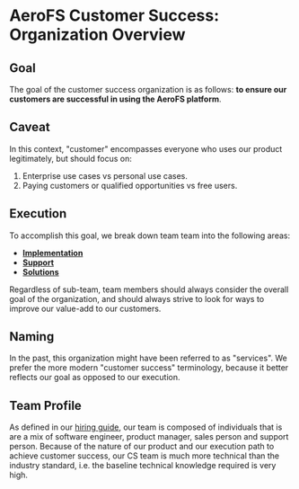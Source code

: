 # AeroFS Customer Success: Organization Overview

## Goal

The goal of the customer success organization is as follows: <strong>to ensure
our customers are successful in using the AeroFS platform</strong>.

## Caveat

In this context, "customer" encompasses everyone who uses our product
legitimately, but should focus on:

1. Enterprise use cases vs personal use cases.
2. Paying customers or qualified opportunities vs free users.

## Execution

To accomplish this goal, we break down team team into the following areas:

* <strong>[Implementation](./implementation.html)</strong>
* <strong>[Support](./support.html)</strong>
* <strong>[Solutions](./solutions.html)</strong>

Regardless of sub-team, team members should always consider the overall goal of
the organization, and should always strive to look for ways to improve our
value-add to our customers.

## Naming

In the past, this organization might have been referred to as "services". We
prefer the more modern "customer success" terminology, because it better
reflects our goal as opposed to our execution.

## Team Profile

As defined in our [hiring guide](../hiring/customer-success-engineer.html), our
team is composed of individuals that is are a mix of software engineer, product
manager, sales person and support person. Because of the nature of our product
and our execution path to achieve customer success, our CS team is much more
technical than the industry standard, i.e. the baseline technical knowledge
required is very high.
